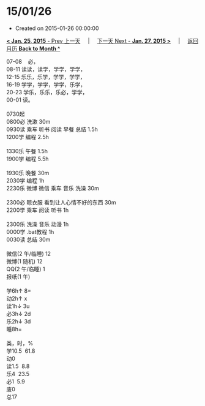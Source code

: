 # 15/01/26

- Created on 2015-01-26 00:00:00

[**< Jan. 25, 2015** - Prev 上一天](/lifelogs/2015/01/d25.md) &nbsp; &nbsp; | &nbsp; &nbsp; [下一天 Next - **Jan. 27, 2015 >**](/lifelogs/2015/01/d27.md) &nbsp; &nbsp; |  &nbsp; &nbsp; [返回月历 **Back to Month ^**](/lifelogs/2015/01/index.md)
<br/><div>07-08    必，</div><div>08-11 读读，读学，学学，学学，</div><div>12-15 乐乐，乐学，学学，学学，<br/>16-19 学学，学学，学学，乐学，<br/>20-23 学乐，乐乐，乐必，学学，</div><div>00-01 读。<br/><div><br/></div>0730起</div><div>0800必 洗漱 30m</div><div>0930读 乘车 听书 阅读 早餐 总结 1.5h<br/>1200学 编程 2.5h<div><br/></div>1330乐 午餐 1.5h</div><div>1900学 编程 5.5h</div><div><br/>1930乐 晚餐 30m</div><div>2030学 编程 1h</div><div>2230乐 微博 微信 乘车 音乐 洗澡 30m</div><div><br/></div><div>2300必 晾衣服 看到让人心情不好的东西 30m</div><div>2200学 乘车 阅读 听书 1h</div><div><br/></div><div>2300乐 洗澡 音乐 动漫 1h</div><div>0000学 .bat教程 1h</div><div>0030读 总结 30m</div><div><div><br/></div><div>微信(2 午/临睡) 12</div>微博(1 随机) 12<br/>QQ(2 午/临睡) 1<br/>报纸(1 午) <div><br/></div>学6h↑ 8=<br/>动2h↑ x<br/>读1h↓ 3u<br/>必3h↓ 2d<br/>乐2h↓ 3d<br/>睡8h=<div><br/></div>类，时，%<br/>学10.5  61.8<br/>动0<br/>读1.5  8.8<br/>乐4  23.5<br/>必1  5.9<br/>废0<br/>总17</div>
